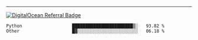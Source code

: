 ---
[![DigitalOcean Referral Badge](https://web-platforms.sfo2.digitaloceanspaces.com/WWW/Badge%203.svg)](https://www.digitalocean.com/?refcode=37fa54d82492&utm_campaign=Referral_Invite&utm_medium=Referral_Program&utm_source=badge)

<!--START_SECTION:waka-->

```text
Python                   ███████████████████████▒░   93.82 %
Other                    █▓░░░░░░░░░░░░░░░░░░░░░░░   06.18 %
```

<!--END_SECTION:waka-->


[linkedin]: https://www.linkedin.com/in/mohamed-elh/


